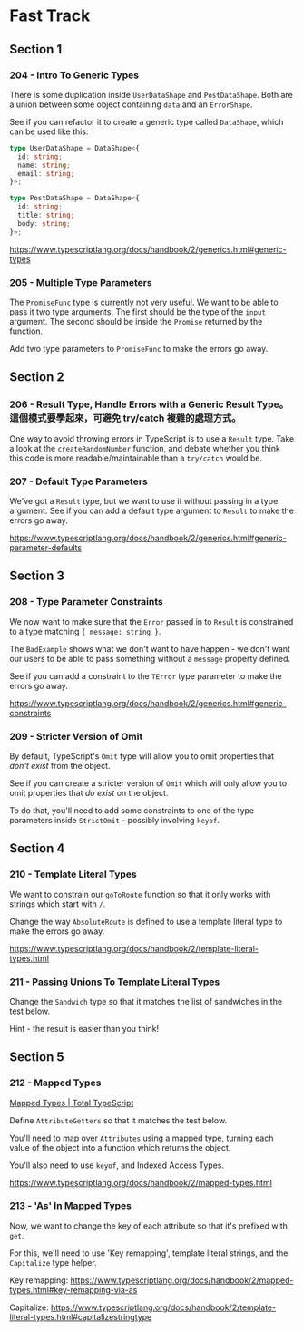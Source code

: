 # Fast Track

## Section 1

### 204 - Intro To Generic Types

There is some duplication inside `UserDataShape` and `PostDataShape`. Both are a union between some object containing `data` and an `ErrorShape`.

See if you can refactor it to create a generic type called `DataShape`, which can be used like this:

```ts
type UserDataShape = DataShape<{
  id: string;
  name: string;
  email: string;
}>;

type PostDataShape = DataShape<{
  id: string;
  title: string;
  body: string;
}>;
```

https://www.typescriptlang.org/docs/handbook/2/generics.html#generic-types

### 205 - Multiple Type Parameters

The `PromiseFunc` type is currently not very useful. We want to be able to pass it two type arguments. The first should be the type of the `input` argument. The second should be inside the `Promise` returned by the function.

Add two type parameters to `PromiseFunc` to make the errors go away.

## Section 2

### 206 - Result Type, Handle Errors with a Generic Result Type。這個模式要學起來，可避免 try/catch 複雜的處理方式。

One way to avoid throwing errors in TypeScript is to use a `Result` type. Take a look at the `createRandomNumber` function, and debate whether you think this code is more readable/maintainable than a `try/catch` would be.

### 207 - Default Type Parameters

We've got a `Result` type, but we want to use it without passing in a type argument. See if you can add a default type argument to `Result` to make the errors go away.

https://www.typescriptlang.org/docs/handbook/2/generics.html#generic-parameter-defaults

## Section 3

### 208 - Type Parameter Constraints

We now want to make sure that the `Error` passed in to `Result` is constrained to a type matching `{ message: string }`.

The `BadExample` shows what we don't want to have happen - we don't want our users to be able to pass something without a `message` property defined.

See if you can add a constraint to the `TError` type parameter to make the errors go away.

https://www.typescriptlang.org/docs/handbook/2/generics.html#generic-constraints

### 209 - Stricter Version of Omit

By default, TypeScript's `Omit` type will allow you to omit properties that _don't exist_ from the object.

See if you can create a stricter version of `Omit` which will only allow you to omit properties that _do exist_ on the object.

To do that, you'll need to add some constraints to one of the type parameters inside `StrictOmit` - possibly involving `keyof`.

## Section 4

### 210 - Template Literal Types

We want to constrain our `goToRoute` function so that it only works with strings which start with `/`.

Change the way `AbsoluteRoute` is defined to use a template literal type to make the errors go away.

https://www.typescriptlang.org/docs/handbook/2/template-literal-types.html

### 211 - Passing Unions To Template Literal Types

Change the `Sandwich` type so that it matches the list of sandwiches in the test below.

Hint - the result is easier than you think!

## Section 5

### 212 - Mapped Types

[Mapped Types | Total TypeScript](https://www.totaltypescript.com/concepts/mapped-type)

Define `AttributeGetters` so that it matches the test below.

You'll need to map over `Attributes` using a mapped type, turning each value of the object into a function which returns the object.

You'll also need to use `keyof`, and Indexed Access Types.

https://www.typescriptlang.org/docs/handbook/2/mapped-types.html

### 213 - 'As' In Mapped Types

Now, we want to change the key of each attribute so that it's prefixed with `get`.

For this, we'll need to use 'Key remapping', template literal strings, and the `Capitalize` type helper.

Key remapping: https://www.typescriptlang.org/docs/handbook/2/mapped-types.html#key-remapping-via-as

Capitalize: https://www.typescriptlang.org/docs/handbook/2/template-literal-types.html#capitalizestringtype
